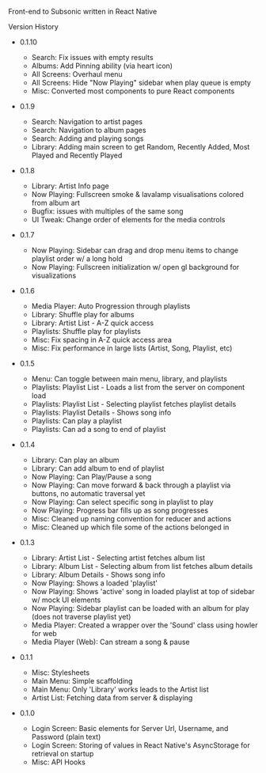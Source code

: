 Front-end to Subsonic written in React Native

Version History
- 0.1.10
  - Search: Fix issues with empty results
  - Albums: Add Pinning ability (via heart icon)
  - All Screens: Overhaul menu
  - All Screens: Hide "Now Playing" sidebar when play queue is empty
  - Misc: Converted most components to pure React components

- 0.1.9
  - Search: Navigation to artist pages
  - Search: Navigation to album pages
  - Search: Adding and playing songs
  - Library: Adding main screen to get Random, Recently Added, Most Played and Recently Played

- 0.1.8
  - Library: Artist Info page
  - Now Playing: Fullscreen smoke & lavalamp  visualisations colored from album art
  - Bugfix: issues with multiples of the same song
  - UI Tweak: Change order of elements for the media controls

- 0.1.7
  - Now Playing: Sidebar can drag and drop menu items to change playlist order w/ a long hold
  - Now Playing: Fullscreen initialization w/ open gl background for visualizations

- 0.1.6
  - Media Player: Auto Progression through playlists
  - Library: Shuffle play for albums
  - Library: Artist List - A-Z quick access
  - Playlists: Shuffle play for playlists
  - Misc: Fix spacing in A-Z quick access area
  - Misc: Fix performance in large lists (Artist, Song, Playlist, etc)

- 0.1.5
  - Menu: Can toggle between main menu, library, and playlists
  - Playlists: Playlist List - Loads a list from the server on component load
  - Playlists: Playlist List - Selecting playlist fetches playlist details
  - Playlists: Playlist Details - Shows song info
  - Playlists: Can play a playlist
  - Playlists: Can ad a song to end of playlist

- 0.1.4
  - Library: Can play an album
  - Library: Can add album to end of playlist
  - Now Playing: Can Play/Pause a song
  - Now Playing: Can move forward & back through a playlist via buttons, no automatic traversal yet
  - Now Playing: Can select specific song in playlist to play
  - Now Playing: Progress bar fills up as song progresses
  - Misc: Cleaned up naming convention for reducer and actions
  - Misc: Cleaned up which file some of the actions belonged in

- 0.1.3
  - Library: Artist List - Selecting artist fetches album list
  - Library: Album List - Selecting album from list fetches album details
  - Library: Album Details - Shows song info
  - Now Playing: Shows a loaded 'playlist'
  - Now Playing: Shows 'active' song in loaded playlist at top of sidebar w/ mock UI elements
  - Now Playing: Sidebar playlist can be loaded with an album for play (does not traverse playlist yet)
  - Media Player: Created a wrapper over the 'Sound' class using howler for web
  - Media Player (Web): Can stream a song & pause

- 0.1.1
  - Misc: Stylesheets
  - Main Menu: Simple scaffolding
  - Main Menu: Only 'Library' works leads to the Artist list  
  - Artist List: Fetching data from server & displaying

- 0.1.0
  - Login Screen: Basic elements for Server Url, Username, and Password (plain text)
  - Login Screen: Storing of values in React Native's AsyncStorage for retrieval on startup
  - Misc: API Hooks